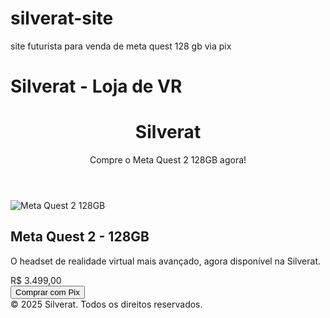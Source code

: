 # silverat-site
site futurista para venda de meta quest 128 gb via pix
# Silverat - Loja de VR
<!DOCTYPE html>
<html lang="pt-BR">
<head>
<meta charset="UTF-8">
<meta name="viewport" content="width=device-width, initial-scale=1.0">
<title>Silverat - Meta Quest 2 128GB</title>
<style>
  @import url('https://fonts.googleapis.com/css2?family=Orbitron:wght@400;700&display=swap');

  body {
    margin: 0;
    font-family: 'Orbitron', sans-serif;
    background: linear-gradient(120deg, #0f0c29, #302b63, #24243e);
    color: #fff;
    overflow-x: hidden;
  }

  header {
    text-align: center;
    padding: 2rem;
    background: rgba(0,0,0,0.7);
    box-shadow: 0 0 20px #00ffff;
  }

  header h1 {
    font-size: 3rem;
    color: #00ffff;
    text-shadow: 0 0 10px #00ffff, 0 0 20px #00ffff;
    animation: neonGlow 1.5s ease-in-out infinite alternate;
  }

  @keyframes neonGlow {
    from { text-shadow: 0 0 5px #00ffff, 0 0 10px #00ffff; }
    to { text-shadow: 0 0 20px #00ffff, 0 0 40px #00ffff; }
  }

  main {
    display: flex;
    flex-direction: column;
    align-items: center;
    padding: 2rem;
  }

  .produto {
    display: flex;
    flex-direction: column;
    align-items: center;
    background: rgba(255,255,255,0.05);
    padding: 2rem;
    border-radius: 15px;
    max-width: 400px;
    text-align: center;
    box-shadow: 0 0 15px #00ffff;
    transition: transform 0.3s;
  }

  .produto:hover {
    transform: scale(1.05);
  }

  .produto img {
    width: 100%;
    border-radius: 10px;
    box-shadow: 0 0 15px #00ffff;
  }

  .produto h2 {
    color: #00ffff;
    margin: 1rem 0 0.5rem;
    text-shadow: 0 0 5px #00ffff;
  }

  .produto p {
    font-size: 1rem;
    margin: 0.5rem 0 1rem;
    color: #ccc;
  }

  .preco {
    font-size: 1.5rem;
    margin-bottom: 1rem;
    color: #ffcc00;
    text-shadow: 0 0 5px #ffcc00;
  }

  .botao-pix {
    background: linear-gradient(45deg, #00ffff, #00e5e5);
    color: #000;
    padding: 1rem 2rem;
    font-size: 1.3rem;
    border: none;
    border-radius: 10px;
    cursor: pointer;
    transition: 0.3s;
    box-shadow: 0 0 10px #00ffff;
  }

  .botao-pix:hover {
    transform: scale(1.1);
    box-shadow: 0 0 25px #00ffff;
  }

  footer {
    text-align: center;
    padding: 1rem;
    background: rgba(0,0,0,0.7);
    margin-top: 2rem;
    box-shadow: 0 0 15px #00ffff;
  }
</style>
</head>
<body>
<header>
  <h1>Silverat</h1>
  <p>Compre o Meta Quest 2 128GB agora!</p>
</header>
<main>
  <div class="produto">
    <img src="meta_quest.jpg" alt="Meta Quest 2 128GB">
    <h2>Meta Quest 2 - 128GB</h2>
    <p>O headset de realidade virtual mais avançado, agora disponível na Silverat.</p>
    <div class="preco">R$ 3.499,00</div>
    <button class="botao-pix" onclick="comprarPix()">Comprar com Pix</button>
  </div>
</main>
<footer>
  &copy; 2025 Silverat. Todos os direitos reservados.
</footer>

<script>
function comprarPix() {
  const pix = "21967827712";
  const valor = "3499.00";
  const mensagem = encodeURIComponent("Compra do Meta Quest 2 128GB - Silverat");
  const link = `https://api.whatsapp.com/send?phone=55${pix}&text=${mensagem}%20R$${valor}`;
  window.open(link, "_blank");
}
</script>
</body>
</html>
